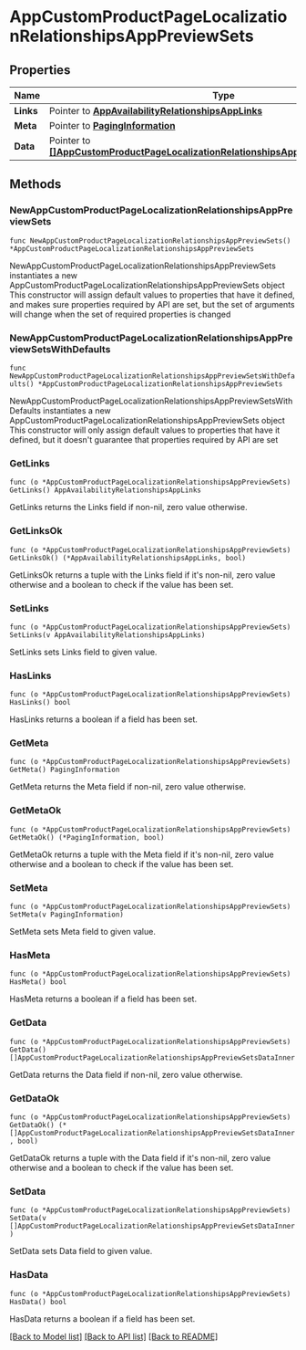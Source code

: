# AppCustomProductPageLocalizationRelationshipsAppPreviewSets

## Properties

Name | Type | Description | Notes
------------ | ------------- | ------------- | -------------
**Links** | Pointer to [**AppAvailabilityRelationshipsAppLinks**](AppAvailabilityRelationshipsAppLinks.md) |  | [optional] 
**Meta** | Pointer to [**PagingInformation**](PagingInformation.md) |  | [optional] 
**Data** | Pointer to [**[]AppCustomProductPageLocalizationRelationshipsAppPreviewSetsDataInner**](AppCustomProductPageLocalizationRelationshipsAppPreviewSetsDataInner.md) |  | [optional] 

## Methods

### NewAppCustomProductPageLocalizationRelationshipsAppPreviewSets

`func NewAppCustomProductPageLocalizationRelationshipsAppPreviewSets() *AppCustomProductPageLocalizationRelationshipsAppPreviewSets`

NewAppCustomProductPageLocalizationRelationshipsAppPreviewSets instantiates a new AppCustomProductPageLocalizationRelationshipsAppPreviewSets object
This constructor will assign default values to properties that have it defined,
and makes sure properties required by API are set, but the set of arguments
will change when the set of required properties is changed

### NewAppCustomProductPageLocalizationRelationshipsAppPreviewSetsWithDefaults

`func NewAppCustomProductPageLocalizationRelationshipsAppPreviewSetsWithDefaults() *AppCustomProductPageLocalizationRelationshipsAppPreviewSets`

NewAppCustomProductPageLocalizationRelationshipsAppPreviewSetsWithDefaults instantiates a new AppCustomProductPageLocalizationRelationshipsAppPreviewSets object
This constructor will only assign default values to properties that have it defined,
but it doesn't guarantee that properties required by API are set

### GetLinks

`func (o *AppCustomProductPageLocalizationRelationshipsAppPreviewSets) GetLinks() AppAvailabilityRelationshipsAppLinks`

GetLinks returns the Links field if non-nil, zero value otherwise.

### GetLinksOk

`func (o *AppCustomProductPageLocalizationRelationshipsAppPreviewSets) GetLinksOk() (*AppAvailabilityRelationshipsAppLinks, bool)`

GetLinksOk returns a tuple with the Links field if it's non-nil, zero value otherwise
and a boolean to check if the value has been set.

### SetLinks

`func (o *AppCustomProductPageLocalizationRelationshipsAppPreviewSets) SetLinks(v AppAvailabilityRelationshipsAppLinks)`

SetLinks sets Links field to given value.

### HasLinks

`func (o *AppCustomProductPageLocalizationRelationshipsAppPreviewSets) HasLinks() bool`

HasLinks returns a boolean if a field has been set.

### GetMeta

`func (o *AppCustomProductPageLocalizationRelationshipsAppPreviewSets) GetMeta() PagingInformation`

GetMeta returns the Meta field if non-nil, zero value otherwise.

### GetMetaOk

`func (o *AppCustomProductPageLocalizationRelationshipsAppPreviewSets) GetMetaOk() (*PagingInformation, bool)`

GetMetaOk returns a tuple with the Meta field if it's non-nil, zero value otherwise
and a boolean to check if the value has been set.

### SetMeta

`func (o *AppCustomProductPageLocalizationRelationshipsAppPreviewSets) SetMeta(v PagingInformation)`

SetMeta sets Meta field to given value.

### HasMeta

`func (o *AppCustomProductPageLocalizationRelationshipsAppPreviewSets) HasMeta() bool`

HasMeta returns a boolean if a field has been set.

### GetData

`func (o *AppCustomProductPageLocalizationRelationshipsAppPreviewSets) GetData() []AppCustomProductPageLocalizationRelationshipsAppPreviewSetsDataInner`

GetData returns the Data field if non-nil, zero value otherwise.

### GetDataOk

`func (o *AppCustomProductPageLocalizationRelationshipsAppPreviewSets) GetDataOk() (*[]AppCustomProductPageLocalizationRelationshipsAppPreviewSetsDataInner, bool)`

GetDataOk returns a tuple with the Data field if it's non-nil, zero value otherwise
and a boolean to check if the value has been set.

### SetData

`func (o *AppCustomProductPageLocalizationRelationshipsAppPreviewSets) SetData(v []AppCustomProductPageLocalizationRelationshipsAppPreviewSetsDataInner)`

SetData sets Data field to given value.

### HasData

`func (o *AppCustomProductPageLocalizationRelationshipsAppPreviewSets) HasData() bool`

HasData returns a boolean if a field has been set.


[[Back to Model list]](../README.md#documentation-for-models) [[Back to API list]](../README.md#documentation-for-api-endpoints) [[Back to README]](../README.md)


